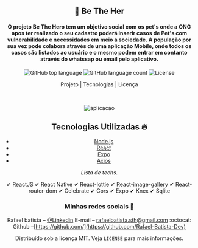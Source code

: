<center>
<h2 align="center"> 
	🦸 Be The Her
</h2>
<h4 align="center"> 
O projeto Be The Hero tem um objetivo social com os pet's onde a ONG apos ter realizado o seu cadastro poderá inserir casos de Pet's com vulnerabilidade e necessidades em meio a sociedade. A população por sua vez pode colabora através de uma aplicação Mobile, onde todos os casos são listados ao usuário e o mesmo podem entrar em contanto através do whatssap ou email pelo aplicativo.
</h4>

<p align="center">
  <img alt="GitHub top language" src="https://img.shields.io/github/languages/top/Rafael-Batista-Dev/amazon-prime">
  <img alt="GitHub language count" src="https://img.shields.io/github/languages/count/Rafael-Batista-Dev/amazon-prime">
  <img alt="License" src="https://img.shields.io/badge/license-MIT-brightgreen"> 
<p>

<p align="center">
  Projeto |
  Tecnologias |
  Licença
</p>
<p>&nbsp;&nbsp;</p>

![aplicacao](https://github.com/Rafael-Batista-Dev/be-the-hero/blob/master/midia/be-the-hero.gif)

## Tecnologias Utilizadas 🔥

- [Node.js](https://nodejs.org/en/)
- [React](https://reactjs.org)
- [Expo](https://redux.js.org/)
- [Axios](https://github.com/axios/axios)

_Lista de techs._

✔ ReactJS
✔ React Native
✔ React-lottie
✔ React-image-gallery
✔ React-router-dom
✔ Celebrate
✔ Cors
✔ Expo
✔ Knex
✔ Sqlite

### Minhas redes sociais 🔗

Rafael batista – [@Linkedin](https://www.linkedin.com/in/rafael-batista-dev/)
E-mail – rafaelbatista.sth@gmail.com
:octocat: Github –[https://github.com/](https://github.com/Rafael-Batista-Dev)

Distribuído sob a licença MIT. Veja `LICENSE` para mais informações.
